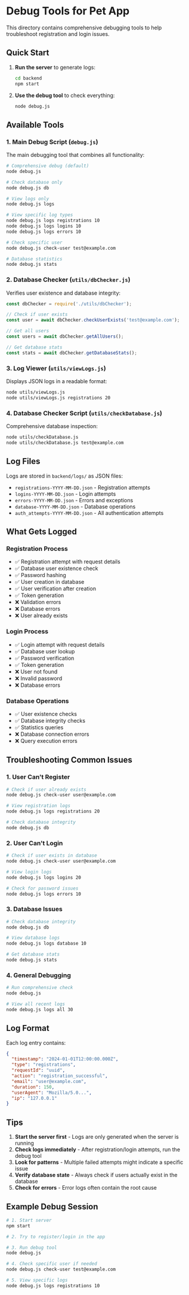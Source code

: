 # Debug Tools for Pet App

This directory contains comprehensive debugging tools to help troubleshoot registration and login issues.

## Quick Start

1. **Run the server** to generate logs:
   ```bash
   cd backend
   npm start
   ```

2. **Use the debug tool** to check everything:
   ```bash
   node debug.js
   ```

## Available Tools

### 1. Main Debug Script (`debug.js`)
The main debugging tool that combines all functionality:

```bash
# Comprehensive debug (default)
node debug.js

# Check database only
node debug.js db

# View logs only
node debug.js logs

# View specific log types
node debug.js logs registrations 10
node debug.js logs logins 10
node debug.js logs errors 10

# Check specific user
node debug.js check-user test@example.com

# Database statistics
node debug.js stats
```

### 2. Database Checker (`utils/dbChecker.js`)
Verifies user existence and database integrity:

```javascript
const dbChecker = require('./utils/dbChecker');

// Check if user exists
const user = await dbChecker.checkUserExists('test@example.com');

// Get all users
const users = await dbChecker.getAllUsers();

// Get database stats
const stats = await dbChecker.getDatabaseStats();
```

### 3. Log Viewer (`utils/viewLogs.js`)
Displays JSON logs in a readable format:

```bash
node utils/viewLogs.js
node utils/viewLogs.js registrations 20
```

### 4. Database Checker Script (`utils/checkDatabase.js`)
Comprehensive database inspection:

```bash
node utils/checkDatabase.js
node utils/checkDatabase.js test@example.com
```

## Log Files

Logs are stored in `backend/logs/` as JSON files:

- `registrations-YYYY-MM-DD.json` - Registration attempts
- `logins-YYYY-MM-DD.json` - Login attempts  
- `errors-YYYY-MM-DD.json` - Errors and exceptions
- `database-YYYY-MM-DD.json` - Database operations
- `auth_attempts-YYYY-MM-DD.json` - All authentication attempts

## What Gets Logged

### Registration Process
- ✅ Registration attempt with request details
- ✅ Database user existence check
- ✅ Password hashing
- ✅ User creation in database
- ✅ User verification after creation
- ✅ Token generation
- ❌ Validation errors
- ❌ Database errors
- ❌ User already exists

### Login Process
- ✅ Login attempt with request details
- ✅ Database user lookup
- ✅ Password verification
- ✅ Token generation
- ❌ User not found
- ❌ Invalid password
- ❌ Database errors

### Database Operations
- ✅ User existence checks
- ✅ Database integrity checks
- ✅ Statistics queries
- ❌ Database connection errors
- ❌ Query execution errors

## Troubleshooting Common Issues

### 1. User Can't Register
```bash
# Check if user already exists
node debug.js check-user user@example.com

# View registration logs
node debug.js logs registrations 20

# Check database integrity
node debug.js db
```

### 2. User Can't Login
```bash
# Check if user exists in database
node debug.js check-user user@example.com

# View login logs
node debug.js logs logins 20

# Check for password issues
node debug.js logs errors 10
```

### 3. Database Issues
```bash
# Check database integrity
node debug.js db

# View database logs
node debug.js logs database 10

# Get database stats
node debug.js stats
```

### 4. General Debugging
```bash
# Run comprehensive check
node debug.js

# View all recent logs
node debug.js logs all 30
```

## Log Format

Each log entry contains:
```json
{
  "timestamp": "2024-01-01T12:00:00.000Z",
  "type": "registrations",
  "requestId": "uuid",
  "action": "registration_successful",
  "email": "user@example.com",
  "duration": 150,
  "userAgent": "Mozilla/5.0...",
  "ip": "127.0.0.1"
}
```

## Tips

1. **Start the server first** - Logs are only generated when the server is running
2. **Check logs immediately** - After registration/login attempts, run the debug tool
3. **Look for patterns** - Multiple failed attempts might indicate a specific issue
4. **Verify database state** - Always check if users actually exist in the database
5. **Check for errors** - Error logs often contain the root cause

## Example Debug Session

```bash
# 1. Start server
npm start

# 2. Try to register/login in the app

# 3. Run debug tool
node debug.js

# 4. Check specific user if needed
node debug.js check-user test@example.com

# 5. View specific logs
node debug.js logs registrations 10
```